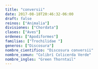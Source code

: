 ```yaml
---
title: "conversii"
date: 2017-08-18T20:46:32-06:00
draft: false
reinos: ["Animalia"]
divisiones: ["Chordata"]
clases: ["Aves"]
ordenes: ["Apodiformes"]
familias: ["Trochilidae "]
generos: ["Discosura"]
nombre_cientifico: "Discosura conversii"
nombre_comun: "Colibrí Colicerda Verde"
nombre_ingles: "Green Thorntail"
---
```

